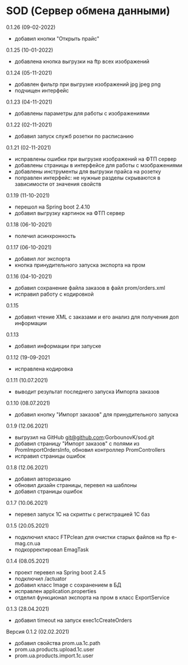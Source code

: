 # SOD (Сервер обмена данными)
0.1.26 (09-02-2022)
- добавил кнопки "Открыть прайс"

0.1.25 (10-01-2022)
- добавлена кнопка выгрузки на ftp всех изображений

0.1.24 (05-11-2021)
- добавлен фильтр при выгрузке изображений jpg jpeg png
- подчищен интерфейс

0.1.23 (04-11-2021)
- добавлены параметры для работы с изображениями

0.1.22 (02-11-2021)
- добавил запуск служб розетки по расписанию

0.1.21 (02-11-2021)
- исправлены ошибки при выгрузке изображений на ФТП сервер
- добавлены страницы в интерфейсе для работы с мзображениями
- добавлены инструменты для выгрузки прайса на розетку
- поправлен интерфейс: не нужные разделы скрываются в зависимости от значения свойств

0.1.19 (11-10-2021)
- перешол на Spring boot 2.4.10
- добавил выгрузку картинок на ФТП сервер

0.1.18 (06-10-2021)
- полечил асинхронность

0.1.17 (06-10-2021)
- добавил лог экспорта
- кнопка принудительного запуска экспорта на пром

0.1.16 (04-10-2021)
- добавил сохранение файла заказов в файл prom/orders.xml
- исправил работу с кодировкой

0.1.15
- добавил чтение XML с заказами и его анализ для получения доп информации

0.1.13
- добавил информации при запуске

0.1.12 (19-09-2021
- исправлена кодировка

0.1.11 (10.07.2021)
- выводит результат последнего запуска Импорта заказов

0.1.10 (08.07.2021)
- добавил кнопку "Импорт заказов" для принудительного запуска

0.1.9 (12.06.2021)
- выгрузил на GitHub git@github.com:GorbounovK/sod.git
- добавил страницу "Импорт заказов" с полями из PromImportOrdersInfo, обновил контроллер PromControllers
- исправил страницы ошибок

0.1.8 (12.06.2021)
- добавил авторизацию
- обновил дизайн страницы, перевел на шаблоны
- добавил страницы ошибок

0.1.7 (10.06.2021)
- перевел запуск 1С на скрипты с регистрацией 1С баз

0.1.5 (20.05.2021)
- подключил класс FTPclean для очистки старых файлов на ftp e-mag.cn.ua
- подкорректировал EmagTask

0.1.4 (08.05.2021)
- проект перевел на Spring boot 2.4.5
- подключил /actuator
- добавил класс Image с сохранением в БД
- исправлен application.properties
- отделил функционал экспорта на пром в класс ExportService

0.1.3 (28.04.2021)
- добавил timeout на запуск exec1cCreateOrders

Версия 0.1.2 (02.02.2021)
- добавил свойства prom.ua.1c.path
- prom.ua.products.upload.1c.user
- prom.ua.products.import.1c.user

